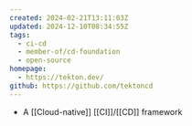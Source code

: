 ```yaml
---
created: 2024-02-21T13:11:03Z
updated: 2024-12-10T08:34:55Z
tags:
  - ci-cd
  - member-of/cd-foundation
  - open-source
homepage:
  - https://tekton.dev/
github: https://github.com/tektoncd
---
```

- A [[Cloud-native]] [[CI]]/[[CD]] framework